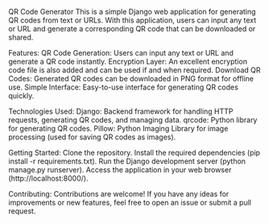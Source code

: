 QR Code Generator
This is a simple Django web application for generating QR codes from text or URLs. With this application, users can input any text or URL and generate a corresponding QR code that can be downloaded or shared.

Features:
QR Code Generation: Users can input any text or URL and generate a QR code instantly.
Encryption Layer: An excellent encryption code file is also added and can be used if and when required.
Download QR Codes: Generated QR codes can be downloaded in PNG format for offline use.
Simple Interface: Easy-to-use interface for generating QR codes quickly.

Technologies Used:
Django: Backend framework for handling HTTP requests, generating QR codes, and managing data.
qrcode: Python library for generating QR codes.
Pillow: Python Imaging Library for image processing (used for saving QR codes as images).

Getting Started:
Clone the repository.
Install the required dependencies (pip install -r requirements.txt).
Run the Django development server (python manage.py runserver).
Access the application in your web browser (http://localhost:8000/).

Contributing:
Contributions are welcome! If you have any ideas for improvements or new features, feel free to open an issue or submit a pull request.
